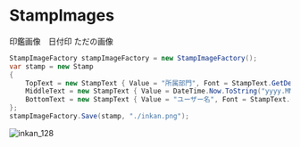 # StampImages
印鑑画像　日付印 ただの画像


```C#
StampImageFactory stampImageFactory = new StampImageFactory();
var stamp = new Stamp
{
    TopText = new StampText { Value = "所属部門", Font = StampText.GetDefaultFont(22) },
    MiddleText = new StampText { Value = DateTime.Now.ToString("yyyy.MM.dd"), Font = StampText.GetDefaultFont(30) },
    BottomText = new StampText { Value = "ユーザー名", Font = StampText.GetDefaultFont(25) }
};
stampImageFactory.Save(stamp, "./inkan.png");
```
![inkan_128](https://user-images.githubusercontent.com/17096601/122756682-b0bb6100-d2d1-11eb-9d28-512188c739f3.png)
